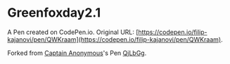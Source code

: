 # Greenfoxday2.1

A Pen created on CodePen.io. Original URL: [https://codepen.io/filip-kajanovi/pen/QWKraam](https://codepen.io/filip-kajanovi/pen/QWKraam).



Forked from [Captain Anonymous](http://codepen.io/anon/)'s Pen [QjLbGg](http://codepen.io/anon/pen/QjLbGg/).
